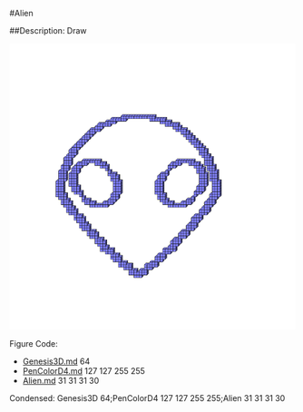 #Alien

##Description: Draw <x> <y> <z> <scale>

![](Alien.png)

Figure Code:
- [Genesis3D.md](Genesis3D) 64
- [PenColorD4.md](PenColorD4) 127 127 255 255
- [Alien.md](Alien) 31 31 31 30

Condensed: Genesis3D 64;PenColorD4 127 127 255 255;Alien 31 31 31 30

